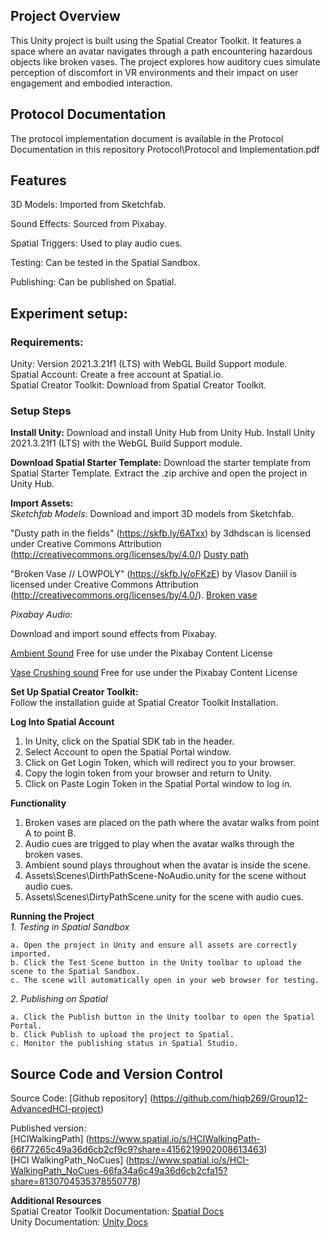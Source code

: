 ## Project Overview
This Unity project is built using the Spatial Creator Toolkit. It features a space where an avatar navigates through a path encountering hazardous objects like broken vases. The project explores how auditory cues simulate perception of discomfort in VR environments and their impact on user engagement and embodied interaction.

## Protocol Documentation   
The protocol implementation document is available in the Protocol Documentation in this repository Protocol\Protocol and Implementation.pdf

## Features
3D Models: Imported from Sketchfab.

Sound Effects: Sourced from Pixabay.

Spatial Triggers: Used to play audio cues.

Testing: Can be tested in the Spatial Sandbox.

Publishing: Can be published on Spatial.

## Experiment setup:

### Requirements:
Unity: Version 2021.3.21f1 (LTS) with WebGL Build Support module.  
Spatial Account: Create a free account at Spatial.io.  
Spatial Creator Toolkit: Download from Spatial Creator Toolkit.  

### Setup Steps

**Install Unity:**
Download and install Unity Hub from Unity Hub.
Install Unity 2021.3.21f1 (LTS) with the WebGL Build Support module.

**Download Spatial Starter Template:**
Download the starter template from Spatial Starter Template.
Extract the .zip archive and open the project in Unity Hub.

**Import Assets:**  
_Sketchfab Models_: 
Download and import 3D models from Sketchfab.

"Dusty path in the fields" (https://skfb.ly/6ATxx)  by 3dhdscan is licensed under Creative Commons Attribution (http://creativecommons.org/licenses/by/4.0/)
[Dusty path](https://sketchfab.com/3d-models/dusty-path-in-the-fields-1386c844619e4006a916383158f7ade5 )

"Broken Vase // LOWPOLY" (https://skfb.ly/oFKzE)  by Vlasov Daniil is licensed under Creative Commons Attribution (http://creativecommons.org/licenses/by/4.0/). 
[Broken vase](https://sketchfab.com/3d-models/broken-vase-lowpoly-6e0f182f408143a3be6381ef02cadddf)

_Pixabay Audio:_ 

Download and import sound effects from Pixabay.

[Ambient Sound](https://pixabay.com/sound-effects/birds-chirping-241045/) 
Free for use under the Pixabay Content License

[Vase Crushing sound](https://pixabay.com/sound-effects/glass-shatter-7-95202/)
Free for use under the Pixabay Content License

**Set Up Spatial Creator Toolkit:**  
Follow the installation guide at Spatial Creator Toolkit Installation.  

**Log Into Spatial Account**  
1. In Unity, click on the Spatial SDK tab in the header.    
2. Select Account to open the Spatial Portal window.  
3. Click on Get Login Token, which will redirect you to your browser.  
4. Copy the login token from your browser and return to Unity.  
5. Click on Paste Login Token in the Spatial Portal window to log in.  

**Functionality**  
1. Broken vases are placed on the path where the avatar walks from point A to point B.  
2. Audio cues are trigged to play when the avatar walks through the broken vases.  
3. Ambient sound plays throughout when the avatar is inside the scene.  
4. Assets\Scenes\DirthPathScene-NoAudio.unity for the scene without audio cues.  
5. Assets\Scenes\DirtyPathScene.unity for the scene with audio cues.  

**Running the Project**  
_1. Testing in Spatial Sandbox_  

    a. Open the project in Unity and ensure all assets are correctly imported.  
    b. Click the Test Scene button in the Unity toolbar to upload the scene to the Spatial Sandbox.  
    c. The scene will automatically open in your web browser for testing.  

_2. Publishing on Spatial_  

    a. Click the Publish button in the Unity toolbar to open the Spatial Portal.  
    b. Click Publish to upload the project to Spatial.  
    c. Monitor the publishing status in Spatial Studio.  

## Source Code and Version Control
Source Code: [Github repository] (https://github.com/hiqb269/Group12-AdvancedHCI-project)

Published version:  
[HCIWalkingPath] (https://www.spatial.io/s/HCIWalkingPath-66f77265c49a36d6cb2cf9c9?share=4156219902008613463)  
[HCI WalkingPath_NoCues] (https://www.spatial.io/s/HCI-WalkingPath_NoCues-66fa34a6c49a36d6cb2cfa15?share=8130704535378550778)  

                

**Additional Resources**  
Spatial Creator Toolkit Documentation: [Spatial Docs](https://toolkit.spatial.io/)  
Unity Documentation: [Unity Docs](https://docs.unity.com/)



